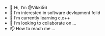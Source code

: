 - 👋 Hi, I’m @Vikki56
- 👀 I’m interested in software devlopment feild
- 🌱 I’m currently learning c,c++
- 💞️ I’m looking to collaborate on ...
- 📫 How to reach me ...

<!---
Vikki56/Vikki56 is a ✨ special ✨ repository because its `README.md` (this file) appears on your GitHub profile.
You can click the Preview link to take a look at your changes.
--->

